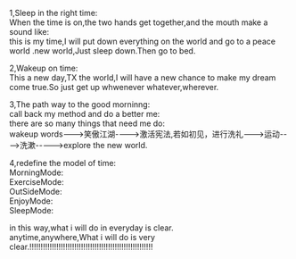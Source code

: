 1,Sleep in the right time:    
When the time is on,the two hands get together,and the mouth make a sound like:    
this is my time,I will put down everything on the world and go to a peace world .new world,Just sleep down.Then go to bed.     

2,Wakeup on time:    
This a new day,TX the world,I will have a new chance to make my dream come true.So just get up whwenever whatever,wherever.   

3,The path way to the good morninng:     
call back my method and do a better me:    
there are so many things that need me do:   
wakeup words--->笑傲江湖---->激活宪法,若如初见，进行洗礼--->运动---->洗漱----->explore the new world.

4,redefine the model of time:   
MorningMode:     
ExerciseMode:    
OutSideMode:     
EnjoyMode:    
SleepMode:    

in this way,what i will do in everyday is clear.   
anytime,anywhere,What i will do is very clear.!!!!!!!!!!!!!!!!!!!!!!!!!!!!!!!!!!!!!!!!!!!!!!!!!!!!!!!    

